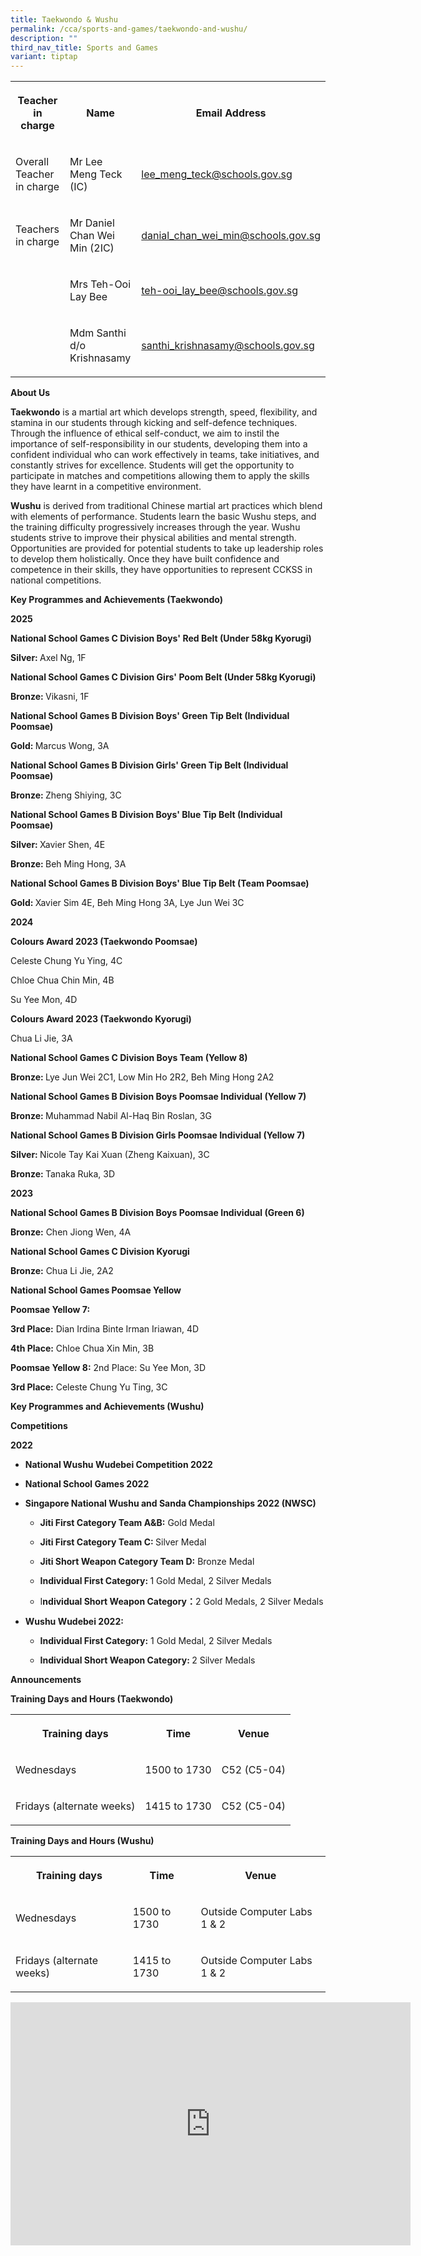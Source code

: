 ```yaml
---
title: Taekwondo & Wushu
permalink: /cca/sports-and-games/taekwondo-and-wushu/
description: ""
third_nav_title: Sports and Games
variant: tiptap
---
```

<table style="minWidth: 75px">
<colgroup>
<col>
<col>
<col>
</colgroup>
<tbody>
<tr>
<th rowspan="1" colspan="1">
<p>Teacher in charge</p>
</th>
<th rowspan="1" colspan="1">
<p>Name</p>
</th>
<th rowspan="1" colspan="1">
<p>Email Address</p>
</th>
</tr>
<tr>
<td rowspan="1" colspan="1">
<p>Overall Teacher in charge</p>
</td>
<td rowspan="1" colspan="1">
<p>Mr Lee Meng Teck (IC)</p>
</td>
<td rowspan="1" colspan="1">
<p><a href="mailto:lee_meng_teck@schools.gov.sg" rel="noopener noreferrer nofollow" target="_blank">lee_meng_teck@schools.gov.sg</a>
</p>
</td>
</tr>
<tr>
<td rowspan="1" colspan="1">
<p>Teachers in charge</p>
</td>
<td rowspan="1" colspan="1">
<p>Mr Daniel Chan Wei Min (2IC)</p>
</td>
<td rowspan="1" colspan="1">
<p><a href="mailto:danial_chan_wei_min@schools.gov.sg" rel="noopener nofollow" target="_blank">danial_chan_wei_min@schools.gov.sg</a>
</p>
</td>
</tr>
<tr>
<td rowspan="1" colspan="1">
<p></p>
</td>
<td rowspan="1" colspan="1">
<p>Mrs Teh-Ooi Lay Bee</p>
</td>
<td rowspan="1" colspan="1">
<p><a href="mailto:teh-ooi_lay_bee@schools.gov.sg" rel="noopener noreferrer nofollow" target="_blank">teh-ooi_lay_bee@schools.gov.sg</a>
</p>
</td>
</tr>
<tr>
<td rowspan="1" colspan="1">
<p></p>
</td>
<td rowspan="1" colspan="1">
<p>Mdm Santhi d/o Krishnasamy</p>
</td>
<td rowspan="1" colspan="1">
<p><a href="mailto:santhi_krishnasamy@schools.gov.sg" rel="noopener noreferrer nofollow" target="_blank">santhi_krishnasamy@schools.gov.sg</a>
</p>
</td>
</tr>
</tbody>
</table>
<p><strong>About Us</strong>
</p>
<p><strong>Taekwondo</strong> is a martial art which develops strength, speed,
flexibility, and stamina in our students through kicking and self-defence
techniques. Through the influence of ethical self-conduct, we aim to instil
the importance of self-responsibility in our students, developing them
into a confident individual who can work effectively in teams, take initiatives,
and constantly strives for excellence. Students will get the opportunity
to participate in matches and competitions allowing them to apply the skills
they have learnt in a competitive environment.</p>
<p><strong>Wushu</strong> is derived from traditional Chinese martial art
practices which blend with elements of performance. Students learn the
basic Wushu steps, and the training difficulty progressively increases
through the year. Wushu students strive to improve their physical abilities
and mental strength. Opportunities are provided for potential students
to take up leadership roles to develop them holistically. Once they have
built confidence and competence in their skills, they have opportunities
to represent CCKSS in national competitions.</p>
<p><strong>Key Programmes and Achievements (Taekwondo)</strong>
</p>
<p><strong>2025</strong>
</p>
<p><strong>National School Games C Division Boys' Red Belt (Under 58kg Kyorugi)</strong>
</p>
<p><strong>Silver: </strong>Axel Ng, 1F</p>
<p><strong>National School Games C Division Girs' Poom Belt (Under 58kg Kyorugi)</strong>
</p>
<p><strong>Bronze: </strong>Vikasni, 1F</p>
<p><strong>National School Games B Division Boys' Green Tip Belt (Individual Poomsae)</strong>
</p>
<p><strong>Gold: </strong>Marcus Wong, 3A</p>
<p><strong>National School Games B Division Girls' Green Tip Belt (Individual Poomsae)</strong>
</p>
<p><strong>Bronze: </strong>Zheng Shiying, 3C</p>
<p><strong>National School Games B Division Boys' Blue Tip Belt (Individual Poomsae)</strong>
</p>
<p><strong>Silver: </strong>Xavier Shen, 4E</p>
<p><strong>Bronze: </strong>Beh Ming Hong, 3A</p>
<p><strong>National School Games B Division Boys' Blue Tip Belt (Team Poomsae)</strong>
</p>
<p><strong>Gold: </strong>Xavier Sim 4E, Beh Ming Hong 3A, Lye Jun Wei 3C</p>
<p><strong>2024</strong>
</p>
<p><strong>Colours Award 2023 (Taekwondo Poomsae)</strong>
</p>
<p>Celeste Chung Yu Ying, 4C</p>
<p>Chloe Chua Chin Min, 4B</p>
<p>Su Yee Mon, 4D</p>
<p><strong>Colours Award 2023 (Taekwondo Kyorugi)</strong>
</p>
<p>Chua Li Jie, 3A</p>
<p><strong>National School Games C Division Boys Team (Yellow 8)</strong>
</p>
<p><strong>Bronze: </strong>Lye Jun Wei 2C1, Low Min Ho 2R2, Beh Ming Hong
2A2</p>
<p><strong>National School Games B Division Boys Poomsae Individual (Yellow 7)</strong>
</p>
<p><strong>Bronze: </strong>Muhammad Nabil Al-Haq Bin Roslan, 3G</p>
<p><strong>National School Games B Division Girls Poomsae Individual (Yellow 7)</strong>
</p>
<p><strong>Silver: </strong>Nicole Tay Kai Xuan (Zheng Kaixuan), 3C</p>
<p><strong>Bronze: </strong>Tanaka Ruka, 3D</p>
<p><strong>2023</strong>
</p>
<p><strong>National School Games B Division Boys Poomsae Individual (Green 6)</strong>
</p>
<p><strong>Bronze:</strong> Chen Jiong Wen, 4A</p>
<p><strong>National School Games C Division Kyorugi</strong>
</p>
<p><strong>Bronze:</strong> Chua Li Jie, 2A2</p>
<p><strong>National School Games Poomsae Yellow</strong>
</p>
<p><strong>Poomsae Yellow 7:</strong>
</p>
<p><strong>3rd Place:</strong> Dian Irdina Binte Irman Iriawan, 4D</p>
<p><strong>4th Place:</strong> Chloe Chua Xin Min, 3B</p>
<p><strong>Poomsae Yellow 8:</strong> 2nd Place: Su Yee Mon, 3D</p>
<p><strong>3rd Place:</strong> Celeste Chung Yu Ting, 3C</p>
<p><strong>Key Programmes and Achievements (Wushu)</strong>
</p>
<p><strong>Competitions</strong>
</p>
<p><strong>2022</strong>
</p>
<ul data-tight="true" class="tight">
<li>
<p><strong>National Wushu Wudebei Competition 2022</strong>
</p>
</li>
<li>
<p><strong>National School Games 2022</strong>
</p>
</li>
<li>
<p><strong>Singapore National Wushu and Sanda Championships 2022 (NWSC)</strong>
</p>
<ul data-tight="true" class="tight">
<li>
<p><strong>Jiti First Category Team A&amp;B:</strong> Gold Medal</p>
</li>
<li>
<p><strong>Jiti First Category Team C: </strong>Silver Medal</p>
</li>
<li>
<p><strong>Jiti Short Weapon Category Team D:</strong> Bronze Medal</p>
</li>
<li>
<p><strong>Individual First Category: </strong>1 Gold Medal, 2 Silver Medals</p>
</li>
<li>
<p>I<strong>ndividual Short Weapon Category：</strong>2 Gold Medals, 2 Silver
Medals</p>
</li>
</ul>
</li>
<li>
<p><strong>Wushu Wudebei 2022:</strong>
</p>
<ul data-tight="true" class="tight">
<li>
<p><strong>Individual First Category:</strong> 1 Gold Medal, 2 Silver Medals</p>
</li>
<li>
<p><strong>Individual Short Weapon Category: </strong>2 Silver Medals</p>
</li>
</ul>
</li>
</ul>
<p><strong>Announcements</strong>
</p>
<p><strong>Training Days and Hours (Taekwondo)</strong>
</p>
<table style="minWidth: 75px">
<colgroup>
<col>
<col>
<col>
</colgroup>
<tbody>
<tr>
<th rowspan="1" colspan="1">
<p>Training days</p>
</th>
<th rowspan="1" colspan="1">
<p>Time</p>
</th>
<th rowspan="1" colspan="1">
<p>Venue</p>
</th>
</tr>
<tr>
<td rowspan="1" colspan="1">
<p>Wednesdays</p>
</td>
<td rowspan="1" colspan="1">
<p>1500 to 1730</p>
</td>
<td rowspan="1" colspan="1">
<p>C52 (C5-04)</p>
</td>
</tr>
<tr>
<td rowspan="1" colspan="1">
<p>Fridays (alternate weeks)</p>
</td>
<td rowspan="1" colspan="1">
<p>1415 to 1730</p>
</td>
<td rowspan="1" colspan="1">
<p>C52 (C5-04)</p>
</td>
</tr>
</tbody>
</table>
<p><strong>Training Days and Hours (Wushu)</strong>
</p>
<table style="minWidth: 75px">
<colgroup>
<col>
<col>
<col>
</colgroup>
<tbody>
<tr>
<th rowspan="1" colspan="1">
<p>Training days</p>
</th>
<th rowspan="1" colspan="1">
<p>Time</p>
</th>
<th rowspan="1" colspan="1">
<p>Venue</p>
</th>
</tr>
<tr>
<td rowspan="1" colspan="1">
<p>Wednesdays</p>
</td>
<td rowspan="1" colspan="1">
<p>1500 to 1730</p>
</td>
<td rowspan="1" colspan="1">
<p>Outside Computer Labs 1 &amp; 2</p>
</td>
</tr>
<tr>
<td rowspan="1" colspan="1">
<p>Fridays (alternate weeks)</p>
</td>
<td rowspan="1" colspan="1">
<p>1415 to 1730</p>
</td>
<td rowspan="1" colspan="1">
<p>Outside Computer Labs 1 &amp; 2</p>
</td>
</tr>
</tbody>
</table>
<div class="iframe-wrapper">
<iframe height="389" width="640" allowfullscreen="true" frameborder="0" src="https://docs.google.com/presentation/d/e/2PACX-1vRULT4xRo4wO7HErkFGbeFxQyYAiUYxSkvHCCSRJWJezHjTZ0TwnAKtWUDbNegcsw/embed?start=true&amp;loop=true&amp;delayms=3000"></iframe>
</div>
<p></p>